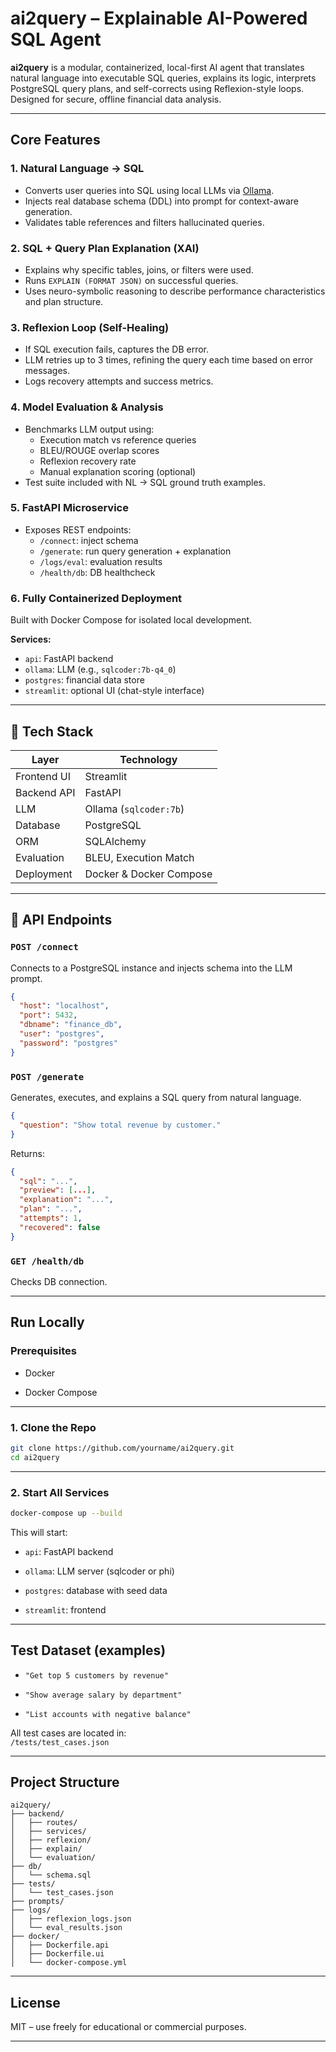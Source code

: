 # ai2query – Explainable AI-Powered SQL Agent

**ai2query** is a modular, containerized, local-first AI agent that translates natural language into executable SQL queries, explains its logic, interprets PostgreSQL query plans, and self-corrects using Reflexion-style loops. Designed for secure, offline financial data analysis.

---

## Core Features

### 1. Natural Language → SQL

- Converts user queries into SQL using local LLMs via [Ollama](https://ollama.com).
- Injects real database schema (DDL) into prompt for context-aware generation.
- Validates table references and filters hallucinated queries.

### 2. SQL + Query Plan Explanation (XAI)

- Explains why specific tables, joins, or filters were used.
- Runs `EXPLAIN (FORMAT JSON)` on successful queries.
- Uses neuro-symbolic reasoning to describe performance characteristics and plan structure.

### 3. Reflexion Loop (Self-Healing)

- If SQL execution fails, captures the DB error.
- LLM retries up to 3 times, refining the query each time based on error messages.
- Logs recovery attempts and success metrics.

### 4. Model Evaluation & Analysis

- Benchmarks LLM output using:
  - Execution match vs reference queries
  - BLEU/ROUGE overlap scores
  - Reflexion recovery rate
  - Manual explanation scoring (optional)
- Test suite included with NL → SQL ground truth examples.

### 5. FastAPI Microservice

- Exposes REST endpoints:
  - `/connect`: inject schema
  - `/generate`: run query generation + explanation
  - `/logs/eval`: evaluation results
  - `/health/db`: DB healthcheck

### 6. Fully Containerized Deployment

Built with Docker Compose for isolated local development.

**Services:**

- `api`: FastAPI backend
- `ollama`: LLM (e.g., `sqlcoder:7b-q4_0`)
- `postgres`: financial data store
- `streamlit`: optional UI (chat-style interface)

---

## 🧱 Tech Stack

| Layer            | Technology              |
|------------------|--------------------------|
| Frontend UI      | Streamlit               |
| Backend API      | FastAPI                 |
| LLM              | Ollama (`sqlcoder:7b`)  |
| Database         | PostgreSQL              |
| ORM              | SQLAlchemy              |
| Evaluation       | BLEU, Execution Match   |
| Deployment       | Docker & Docker Compose |

---

## 🔌 API Endpoints

### `POST /connect`

Connects to a PostgreSQL instance and injects schema into the LLM prompt.

```json
{
  "host": "localhost",
  "port": 5432,
  "dbname": "finance_db",
  "user": "postgres",
  "password": "postgres"
}
```

### `POST /generate`

Generates, executes, and explains a SQL query from natural language.

```json
{
  "question": "Show total revenue by customer."
}
```

Returns:

```json
{
  "sql": "...",
  "preview": [...],
  "explanation": "...",
  "plan": "...",
  "attempts": 1,
  "recovered": false
}
```

### `GET /health/db`

Checks DB connection.

---

## Run Locally

### Prerequisites

- Docker

- Docker Compose


---

### 1. Clone the Repo

```bash
git clone https://github.com/yourname/ai2query.git
cd ai2query
```

---

### 2. Start All Services

```bash
docker-compose up --build
```

This will start:

- `api`: FastAPI backend

- `ollama`: LLM server (sqlcoder or phi)

- `postgres`: database with seed data

- `streamlit`: frontend


---

## Test Dataset (examples)

- `"Get top 5 customers by revenue"`

- `"Show average salary by department"`

- `"List accounts with negative balance"`


All test cases are located in:  
`/tests/test_cases.json`

---

## Project Structure

```
ai2query/
├── backend/
│   ├── routes/
│   ├── services/
│   ├── reflexion/
│   ├── explain/
│   └── evaluation/
├── db/
│   └── schema.sql
├── tests/
│   └── test_cases.json
├── prompts/
├── logs/
│   ├── reflexion_logs.json
│   └── eval_results.json
├── docker/
│   ├── Dockerfile.api
│   ├── Dockerfile.ui
│   └── docker-compose.yml
```

---

## License

MIT – use freely for educational or commercial purposes.

---
